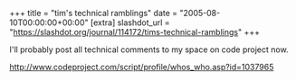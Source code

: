 +++
title = "tim's technical ramblings"
date = "2005-08-10T00:00:00+00:00"
[extra]
slashdot_url = "https://slashdot.org/journal/114172/tims-technical-ramblings"
+++

<p>I'll probably post all technical comments to my space on code project now.</p>
<p><a href="http://www.codeproject.com/script/profile/whos_who.asp?id=1037965">http://www.codeproject.com/script/profile/whos_who.asp?id=1037965</a></p>


